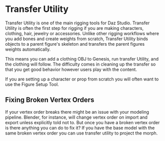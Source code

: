 # Transfer Utility
Transfer Utility is one of the main rigging tools for Daz Studio. Transfer Utility is often the first step for rigging if you are making characters, clothing, hair, jewelry or accessories. Unlike other rigging workflows where you add bones and create weights from scratch, Transfer Utility binds objects to a parent figure's skeleton and transfers the parent figures weights automatically.

This means you can add a clothing OBJ to Genesis, run transfer Utility, and the clothing will follow. The difficulty comes in cleaning up the transfer so that you get good behavior however users play with the content. 

If you are setting up a character or prop from scratch you will often want to use the Figure Setup Tool. 

## Fixing Broken Vertex Orders
If your vertex order breaks there might be an issue with your modeling pipeline. Blender, for instance, will change vertex order on import and export unless explicitly told not to. But once you have a broken vertex order is there anything you can do to fix it? If you have the base model with the same broken vertex order you can use transfer utility to project the morph.  